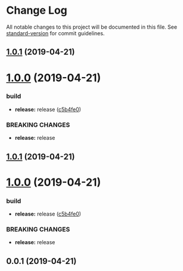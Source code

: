 # Change Log

All notable changes to this project will be documented in this file. See [standard-version](https://github.com/conventional-changelog/standard-version) for commit guidelines.

<a name="1.0.1"></a>
## [1.0.1](https://github.com/varossoft/ngx-testing-lib/compare/v1.0.0...v1.0.1) (2019-04-21)



<a name="1.0.0"></a>
# [1.0.0](https://github.com/varossoft/ngx-testing-lib/compare/v0.0.1...v1.0.0) (2019-04-21)


### build

* **release:** release ([c5b4fe0](https://github.com/varossoft/ngx-testing-lib/commit/c5b4fe0))


### BREAKING CHANGES

* **release:** release



<a name="1.0.1"></a>
## [1.0.1](https://github.com/varossoft/ngx-testing-lib/compare/v2.0.0...v1.0.1) (2019-04-21)



<a name="1.0.0"></a>
# [1.0.0](https://github.com/varossoft/ngx-testing-lib/compare/v0.0.1...v1.0.0) (2019-04-21)


### build

* **release:** release ([c5b4fe0](https://github.com/varossoft/ngx-testing-lib/commit/c5b4fe0))


### BREAKING CHANGES

* **release:** release



<a name="0.0.1"></a>
## 0.0.1 (2019-04-21)
